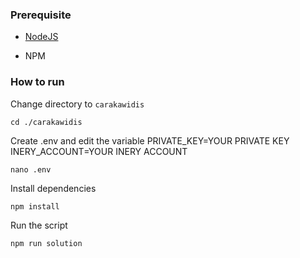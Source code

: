 ### Prerequisite

- [NodeJS](https://nodejs.org/en/)

- NPM



### How to run

Change directory to ```carakawidis```

```shell
cd ./carakawidis
```

Create .env and edit the variable
PRIVATE_KEY=YOUR PRIVATE KEY
INERY_ACCOUNT=YOUR INERY ACCOUNT

```shell
nano .env
```

Install dependencies

```shell
npm install
```

Run the script

```
npm run solution
```
